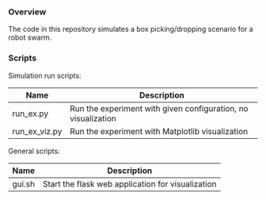 ### Overview

The code in this repository simulates a box picking/dropping scenario for a robot swarm. 

### Scripts

Simulation run scripts:

| Name | Description |
| ----------- | ----------- |
| run_ex.py | Run the experiment with given configuration, no visualization | 
| run_ex_viz.py | Run the experiment with Matplotlib visualization | 

General scripts:

| Name | Description |
| ----------- | ----------- |
| gui.sh | Start the flask web application for visualization |

